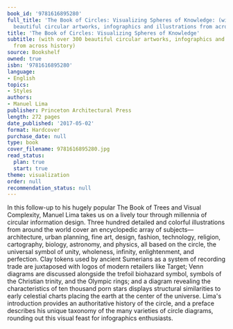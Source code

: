 ```yaml
---
book_id: '9781616895280'
full_title: 'The Book of Circles: Visualizing Spheres of Knowledge: (with over 300
  beautiful circular artworks, infographics and illustrations from across history)'
title: 'The Book of Circles: Visualizing Spheres of Knowledge'
subtitle: (with over 300 beautiful circular artworks, infographics and illustrations
  from across history)
source: Bookshelf
owned: true
isbn: '9781616895280'
language:
- English
topics:
- Styles
authors:
- Manuel Lima
publisher: Princeton Architectural Press
length: 272 pages
date_published: '2017-05-02'
format: Hardcover
purchase_date: null
type: book
cover_filename: 9781616895280.jpg
read_status:
  plan: true
  start: true
theme: visualization
order: null
recommendation_status: null
---
```

In this follow-up to his hugely popular The Book of Trees and Visual Complexity, Manuel Lima takes us on a lively tour through millennia of circular information design. Three hundred detailed and colorful illustrations from around the world cover an encyclopedic array of subjects—architecture, urban planning, fine art, design, fashion, technology, religion, cartography, biology, astronomy, and physics, all based on the circle, the universal symbol of unity, wholeness, infinity, enlightenment, and perfection. Clay tokens used by ancient Sumerians as a system of recording trade are juxtaposed with logos of modern retailers like Target; Venn diagrams are discussed alongside the trefoil biohazard symbol, symbols of the Christian trinity, and the Olympic rings; and a diagram revealing the characteristics of ten thousand porn stars displays structural similarities to early celestial charts placing the earth at the center of the universe.
Lima's introduction provides an authoritative history of the circle, and a preface describes his unique taxonomy of the many varieties of circle diagrams, rounding out this visual feast for infographics enthusiasts.

